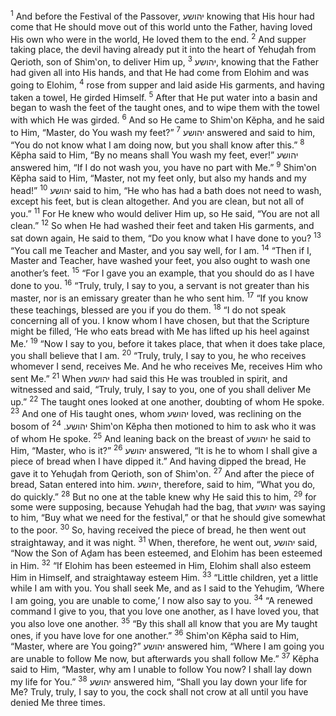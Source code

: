 <sup>1</sup> And before the Festival of the Passover, יהושע knowing that His hour had come that He should move out of this world unto the Father, having loved His own who were in the world, He loved them to the end.
<sup>2</sup> And supper taking place, the devil having already put it into the heart of Yehuḏah from Qerioth, son of Shim‛on, to deliver Him up,
<sup>3</sup> יהושע, knowing that the Father had given all into His hands, and that He had come from Elohim and was going to Elohim,
<sup>4</sup> rose from supper and laid aside His garments, and having taken a towel, He girded Himself.
<sup>5</sup> After that He put water into a basin and began to wash the feet of the taught ones, and to wipe them with the towel with which He was girded.
<sup>6</sup> And so He came to Shim‛on Kĕpha, and he said to Him, “Master, do You wash my feet?”
<sup>7</sup> יהושע answered and said to him, “You do not know what I am doing now, but you shall know after this.”
<sup>8</sup> Kĕpha said to Him, “By no means shall You wash my feet, ever!” יהושע answered him, “If I do not wash you, you have no part with Me.”
<sup>9</sup> Shim‛on Kĕpha said to Him, “Master, not my feet only, but also my hands and my head!”
<sup>10</sup> יהושע said to him, “He who has had a bath does not need to wash, except his feet, but is clean altogether. And you are clean, but not all of you.”
<sup>11</sup> For He knew who would deliver Him up, so He said, “You are not all clean.”
<sup>12</sup> So when He had washed their feet and taken His garments, and sat down again, He said to them, “Do you know what I have done to you?
<sup>13</sup> “You call me Teacher and Master, and you say well, for I am.
<sup>14</sup> “Then if I, Master and Teacher, have washed your feet, you also ought to wash one another’s feet.
<sup>15</sup> “For I gave you an example, that you should do as I have done to you.
<sup>16</sup> “Truly, truly, I say to you, a servant is not greater than his master, nor is an emissary greater than he who sent him.
<sup>17</sup> “If you know these teachings, blessed are you if you do them.
<sup>18</sup> “I do not speak concerning all of you. I know whom I have chosen, but that the Scripture might be filled, ‘He who eats bread with Me has lifted up his heel against Me.’
<sup>19</sup> “Now I say to you, before it takes place, that when it does take place, you shall believe that I am.
<sup>20</sup> “Truly, truly, I say to you, he who receives whomever I send, receives Me. And he who receives Me, receives Him who sent Me.”
<sup>21</sup> When יהושע had said this He was troubled in spirit, and witnessed and said, “Truly, truly, I say to you, one of you shall deliver Me up.”
<sup>22</sup> The taught ones looked at one another, doubting of whom He spoke.
<sup>23</sup> And one of His taught ones, whom יהושע loved, was reclining on the bosom of יהושע.
<sup>24</sup> Shim‛on Kĕpha then motioned to him to ask who it was of whom He spoke.
<sup>25</sup> And leaning back on the breast of יהושע he said to Him, “Master, who is it?”
<sup>26</sup> יהושע answered, “It is he to whom I shall give a piece of bread when I have dipped it.” And having dipped the bread, He gave it to Yehuḏah from Qerioth, son of Shim‛on.
<sup>27</sup> And after the piece of bread, Satan entered into him. יהושע, therefore, said to him, “What you do, do quickly.”
<sup>28</sup> But no one at the table knew why He said this to him,
<sup>29</sup> for some were supposing, because Yehuḏah had the bag, that יהושע was saying to him, “Buy what we need for the festival,” or that he should give somewhat to the poor.
<sup>30</sup> So, having received the piece of bread, he then went out straightaway, and it was night.
<sup>31</sup> When, therefore, he went out, יהושע said, “Now the Son of Aḏam has been esteemed, and Elohim has been esteemed in Him.
<sup>32</sup> “If Elohim has been esteemed in Him, Elohim shall also esteem Him in Himself, and straightaway esteem Him.
<sup>33</sup> “Little children, yet a little while I am with you. You shall seek Me, and as I said to the Yehuḏim, ‘Where I am going, you are unable to come,’ I now also say to you.
<sup>34</sup> “A renewed command I give to you, that you love one another, as I have loved you, that you also love one another.
<sup>35</sup> “By this shall all know that you are My taught ones, if you have love for one another.”
<sup>36</sup> Shim‛on Kĕpha said to Him, “Master, where are You going?” יהושע answered him, “Where I am going you are unable to follow Me now, but afterwards you shall follow Me.”
<sup>37</sup> Kĕpha said to Him, “Master, why am I unable to follow You now? I shall lay down my life for You.”
<sup>38</sup> יהושע answered him, “Shall you lay down your life for Me? Truly, truly, I say to you, the cock shall not crow at all until you have denied Me three times.
